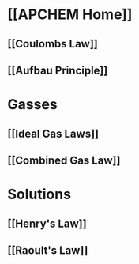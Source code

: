 # [[APCHEM Home]]

## [[Coulombs Law]]
## [[Aufbau Principle]]

# Gasses
## [[Ideal Gas Laws]]

## [[Combined Gas Law]]
# Solutions
## [[Henry's Law]]
## [[Raoult's Law]]
